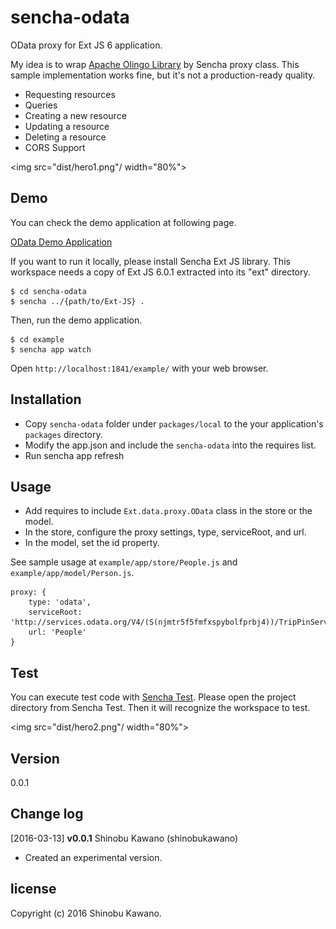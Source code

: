 # sencha-odata

OData proxy for Ext JS 6 application.

My idea is to wrap [Apache Olingo Library](https://olingo.apache.org/doc/javascript/index.html) by Sencha proxy class. This sample implementation works fine, but it's not a production-ready quality.

- Requesting resources
- Queries
- Creating a new resource
- Updating a resource
- Deleting a resource
- CORS Support

<img src="dist/hero1.png"/ width="80%">

## Demo

You can check the demo application at following page.

[OData Demo Application](http://se.sencha.com/examples/sencha-odata)

If you want to run it locally, please install Sencha Ext JS library. This workspace needs a copy of Ext JS 6.0.1 extracted into its "ext" directory.

    $ cd sencha-odata
    $ sencha ../{path/to/Ext-JS} .

Then, run the demo application.

    $ cd example
    $ sencha app watch

Open `http://localhost:1841/example/` with your web browser.

## Installation

- Copy `sencha-odata` folder under `packages/local` to the your application's `packages` directory.
- Modify the app.json and include the `sencha-odata` into the requires list.
- Run sencha app refresh

## Usage

- Add requires to include `Ext.data.proxy.OData` class in the store or the model.
- In the store, configure the proxy settings, type, serviceRoot, and url.
- In the model, set the id property.

See sample usage at `example/app/store/People.js` and `example/app/model/Person.js`.

    proxy: {
        type: 'odata',
        serviceRoot: 'http://services.odata.org/V4/(S(njmtr5f5fmfxspybolfprbj4))/TripPinServiceRW/',
        url: 'People'
    }

## Test

You can execute test code with [Sencha Test](https://www.sencha.com/products/test/#overview). Please open the project directory from Sencha Test. Then it will recognize the workspace to test.

<img src="dist/hero2.png"/ width="80%">

## Version

0.0.1

## Change log

[2016-03-13] **v0.0.1** Shinobu Kawano (shinobukawano)

* Created an experimental version.

## license

Copyright (c) 2016 Shinobu Kawano.
